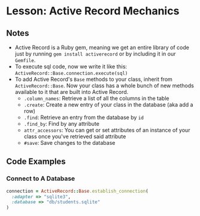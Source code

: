 # Lesson: Active Record Mechanics

## Notes

- Active Record is a Ruby gem, meaning we get an entire library of code just by running `gem install activerecord` or by including it in our `Gemfile`.
- To execute sql code, now we write it like this: `ActiveRecord::Base.connection.execute(sql)`
- To add Active Record's `Base` methods to your class, inherit from `ActiveRecord::Base`. Now your class has a whole bunch of new methods available to it that are built into Active Record.
  - `.column_names`: Retrieve a list of all the columns in the table
  - `.create`: Create a new entry of your class in the database (aka add a row)
  - `.find`: Retrieve an entry from the database by `id`
  - `.find_by`: Find by any attribute
  - `attr_accessors`: You can get or set attributes of an instance of your class once you've retrieved said attribute
  - `#save`: Save changes to the database

## Code Examples

### Connect to A Database

```ruby
connection = ActiveRecord::Base.establish_connection(
  :adapter => "sqlite3",
  :database => "db/students.sqlite"
)
```
